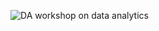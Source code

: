 ![DA workshop on data analytics ](https://github.com/user-attachments/assets/1a85475b-3a1e-426a-810d-5927cff96e30)
